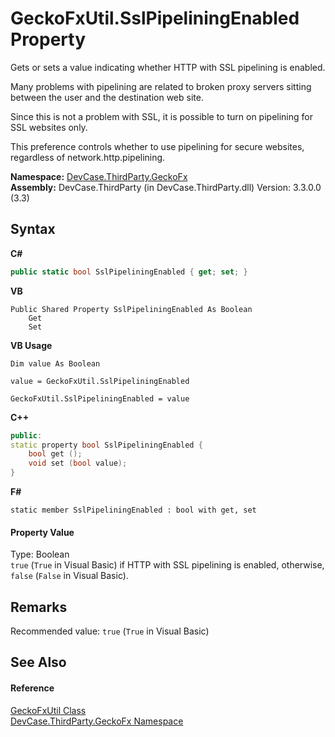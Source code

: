 # GeckoFxUtil.SslPipeliningEnabled Property 
 

Gets or sets a value indicating whether HTTP with SSL pipelining is enabled. 



 Many problems with pipelining are related to broken proxy servers sitting between the user and the destination web site. 

 Since this is not a problem with SSL, it is possible to turn on pipelining for SSL websites only. 

 This preference controls whether to use pipelining for secure websites, regardless of network.http.pipelining.

**Namespace:**&nbsp;<a href="N_DevCase_ThirdParty_GeckoFx">DevCase.ThirdParty.GeckoFx</a><br />**Assembly:**&nbsp;DevCase.ThirdParty (in DevCase.ThirdParty.dll) Version: 3.3.0.0 (3.3)

## Syntax

**C#**<br />
``` C#
public static bool SslPipeliningEnabled { get; set; }
```

**VB**<br />
``` VB
Public Shared Property SslPipeliningEnabled As Boolean
	Get
	Set
```

**VB Usage**<br />
``` VB Usage
Dim value As Boolean

value = GeckoFxUtil.SslPipeliningEnabled

GeckoFxUtil.SslPipeliningEnabled = value
```

**C++**<br />
``` C++
public:
static property bool SslPipeliningEnabled {
	bool get ();
	void set (bool value);
}
```

**F#**<br />
``` F#
static member SslPipeliningEnabled : bool with get, set

```


#### Property Value
Type: Boolean<br />`true` (`True` in Visual Basic) if HTTP with SSL pipelining is enabled, otherwise, `false` (`False` in Visual Basic).

## Remarks
Recommended value: `true` (`True` in Visual Basic)

## See Also


#### Reference
<a href="T_DevCase_ThirdParty_GeckoFx_GeckoFxUtil">GeckoFxUtil Class</a><br /><a href="N_DevCase_ThirdParty_GeckoFx">DevCase.ThirdParty.GeckoFx Namespace</a><br />